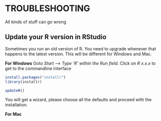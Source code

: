 # TROUBLESHOOTING
All kinds of stuff can go wrong 

## Update your R version in RStudio
Sometimes you run an old version of R. You need to upgrade whenever that happens to the latest version. This will be different for Windows and Mac.

**For Windows**
Goto *Start* --> *Type 'R' within the Run field*. 
Click on *R x.x.x* to get to the commandline interface

```R
install.packages("installr") 
library(installr)

updateR()
```

You will get a wizard, please choose all the defaults and proceed with the installation.

**For Mac**

